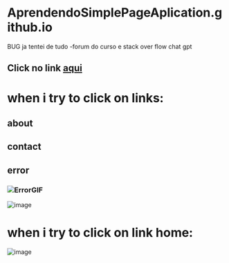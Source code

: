 # AprendendoSimplePageAplication.github.io
BUG ja tentei de tudo -forum do curso e stack over flow chat gpt 
## Click no link [aqui](https://thiagomassenomaciel.github.io/AprendendoSimplePageAplication.github.io/)
# when i try to click on links:
## about
## contact
## error 
### ![ErrorGIF](https://github.com/ThiagoMassenoMaciel/AprendendoSimplePageAplication.github.io/assets/107934374/94ab9af0-9f32-47b0-a790-5cdc093bbe59)

![image](https://github.com/ThiagoMassenoMaciel/AprendendoSimplePageAplication.github.io/assets/107934374/00611ce3-630e-4a1a-a8e8-d7db090f0642)

# when i try to click on link home:
![image](https://github.com/ThiagoMassenoMaciel/AprendendoSimplePageAplication.github.io/assets/107934374/87407eb7-20cb-46c7-9fca-4104324ded99)



